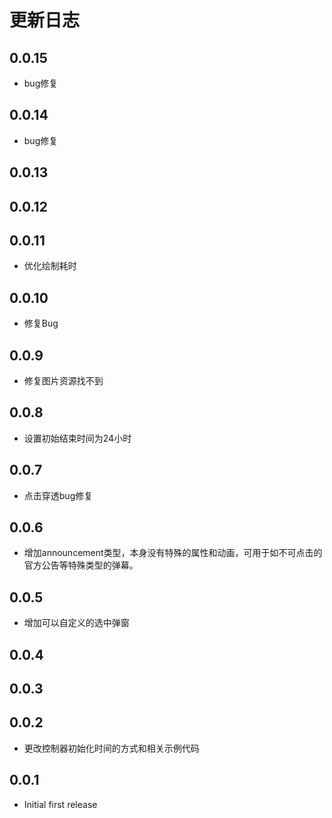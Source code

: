# 更新日志

## 0.0.15
* bug修复

## 0.0.14
* bug修复
## 0.0.13

## 0.0.12

## 0.0.11

* 优化绘制耗时

## 0.0.10

* 修复Bug

## 0.0.9

* 修复图片资源找不到

## 0.0.8

* 设置初始结束时间为24小时

## 0.0.7

* 点击穿透bug修复

## 0.0.6

* 增加announcement类型，本身没有特殊的属性和动画，可用于如不可点击的官方公告等特殊类型的弹幕。

## 0.0.5

* 增加可以自定义的选中弹窗

## 0.0.4

## 0.0.3

## 0.0.2

* 更改控制器初始化时间的方式和相关示例代码

## 0.0.1

* Initial first release